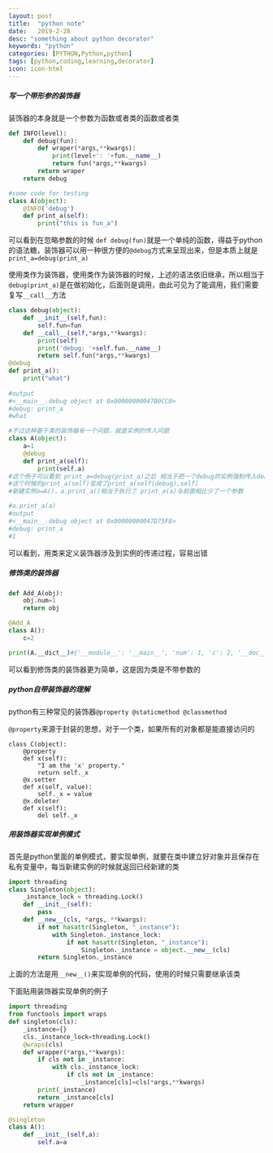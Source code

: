 ```yaml
---
layout: post
title:  "python note"
date:   2019-2-28
desc: "something about python decorator"
keywords: "python"
categories: [PYTHON,Python,python]
tags: [python,coding,learning,decorator]
icon: icon-html
---
```


##### 写一个带形参的装饰器

装饰器的本身就是一个参数为函数或者类的函数或者类

```python
def INFO(level):
    def debug(fun):
        def wraper(*args,**kwargs):
            print(level+': '+fun.__name__)
            return fun(*args,**kwargs)
        return wraper
    return debug

#some code for testing
class A(object):
    @INFO('debug')
    def print_a(self):
        print("this is fun_a")
```

可以看到在忽略参数的时候 `def debug(fun)`就是一个单纯的函数，得益于python的语法糖，装饰器可以用一种很方便的`@debug`方式来呈现出来，但是本质上就是`print_a=debug(print_a)`

使用类作为装饰器，使用类作为装饰器的时候，上述的语法依旧继承，所以相当于`debug(print_a)`是在做初始化，后面则是调用，由此可见为了能调用，我们需要复写`__call__`方法

```python
class debug(object):
    def __init__(self,fun):
        self.fun=fun
    def __call__(self,*args,**kwargs):
        print(self)
        print('debug: '+self.fun.__name__)
        return self.fun(*args,**kwargs)
@debug
def print_a():
    print("what")
    
#output
#<__main__.debug object at 0x00000000047B0CC0>
#debug: print_a
#what

#不过这种基于类的装饰器有一个问题，就是实例的传入问题
class A(object):
    a=1
    @debug
    def print_a(self):
        print(self.a)
#这个例子可以看到 print_a=debug(print_a)之后 相当于把一个debug的实例强制传入debug类中
#这个时候的print_a(self)变成了print_a(self(debug),self)
#新建实例a=A()，a.print_a()相当于执行了 print_a(a)与前面相比少了一个参数

#a.print_a(a)
#output
#<__main__.debug object at 0x00000000047D75F8>
#debug: print_a
#1
```

可以看到，用类来定义装饰器涉及到实例的传递过程，容易出错

##### 修饰类的装饰器

```python
def Add_A(obj):
    obj.num=1
    return obj

@Add_A
class A():
    c=2

print(A.__dict__)#{'__module__': '__main__', 'num': 1, 'c': 2, '__doc__': None}
```

可以看到修饰类的装饰器更为简单，这是因为类是不带参数的

##### python自带装饰器的理解

python有三种常见的装饰器`@property @staticmethod @classmethod`

`@property`来源于封装的思想，对于一个类，如果所有的对象都是能直接访问的

```
class C(object):
    @property
    def x(self):
        "I am the 'x' property."
        return self._x
    @x.setter
    def x(self, value):
        self._x = value
    @x.deleter
    def x(self):
        del self._x
```



##### 用装饰器实现单例模式

首先是python里面的单例模式，要实现单例，就要在类中建立好对象并且保存在私有变量中，每当新建实例的时候就返回已经新建的类

```python
import threading
class Singleton(object):
    _instance_lock = threading.Lock()
    def __init__(self):
        pass
    def __new__(cls, *args, **kwargs):
        if not hasattr(Singleton, "_instance"):
            with Singleton._instance_lock:
                if not hasattr(Singleton, "_instance"):
                    Singleton._instance = object.__new__(cls)  
        return Singleton._instance
```

上面的方法是用`__new__()`来实现单例的代码，使用的时候只需要继承该类

下面贴用装饰器实现单例的例子

```python
import threading
from functools import wraps
def singleton(cls):
    _instance={}
    cls._instance_lock=threading.Lock()
    @wraps(cls)
    def wrapper(*args,**kwargs):
        if cls not in _instance:
            with cls._instance_lock:
                if cls not in _instance:
                    _instance[cls]=cls(*args,**kwargs)
        print(_instance)
        return _instance[cls]
    return wrapper

@singleton
class A():
    def __init__(self,a):
        self.a=a
```

